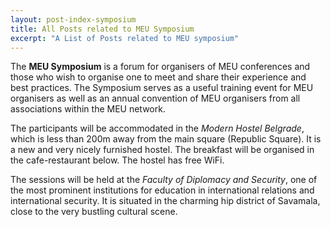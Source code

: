 ```yaml
---
layout: post-index-symposium
title: All Posts related to MEU Symposium
excerpt: "A List of Posts related to MEU symposium"
---
```


The **MEU Symposium** is a forum for organisers of MEU conferences and those who wish to organise one to meet and share their experience and best practices. The Symposium serves as a useful training event for MEU organisers as well as an annual convention of MEU organisers from all associations within the MEU network.

The participants will be accommodated in the *Modern Hostel Belgrade*, which is less than 200m away from the main square (Republic Square). It is a new and very nicely furnished hostel. The breakfast will be organised in the cafe-restaurant below. The hostel has free WiFi.

The sessions will be held at the *Faculty of Diplomacy and Security*, one of the most prominent institutions for education in international relations and international security. It is situated in the charming hip district of Savamala, close to the very bustling cultural scene.
